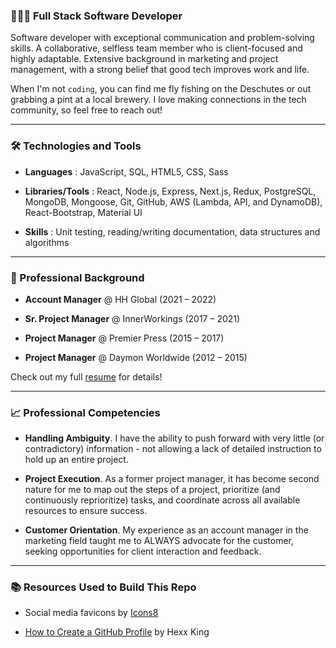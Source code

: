 <!-- ![Guy Farley Banner Header](./banner8.png) -->

<h3>👨🏻‍💻 Full Stack Software Developer</h3>

Software developer with exceptional communication and problem-solving skills. A collaborative, selfless team member who is client-focused and highly adaptable. Extensive background in marketing and project management, with a strong belief that good tech improves work and life.

When I'm not `coding`, you can find me fly fishing on the Deschutes or out grabbing a pint at a local brewery. I love making connections in the tech community, so feel free to reach out!

-----------------------------------------------------

<h3>🛠️ Technologies and Tools</h3>

- **Languages** : JavaScript, SQL, HTML5, CSS, Sass

- **Libraries/Tools** : React, Node.js, Express, Next.js, Redux, PostgreSQL, MongoDB, Mongoose, Git, GitHub, AWS (Lambda, API, and DynamoDB), React-Bootstrap, Material UI

- **Skills** : Unit testing, reading/writing documentation, data structures and algorithms

-----------------------------------------------------

<h3>💼 Professional Background</h3>

- **Account Manager** @ HH Global (2021 – 2022)

- **Sr. Project Manager** @ InnerWorkings (2017 – 2021)

- **Project Manager** @ Premier Press (2015 – 2017)

- **Project Manager** @ Daymon Worldwide (2012 – 2015)

Check out my full <a href="https://docs.google.com/document/d/1tN1aCN6tWD-0LBtv0ER-xuLDCnosGzGx-UL3iWICC_o/edit?usp=sharing" target="_blank" rel="noopener noreferrer">resume</a> for details!

-----------------------------------------------------

<h3>📈 Professional Competencies</h3>

- **Handling Ambiguity**. I have the ability to push forward with very little (or contradictory) information - not allowing a lack of detailed instruction to hold up an entire project.

- **Project Execution**. As a former project manager, it has become second nature for me to map out the steps of a project, prioritize (and continuously reprioritize) tasks, and coordinate across all available resources to ensure success.

- **Customer Orientation**. My experience as an account manager in the marketing field taught me to ALWAYS advocate for the customer, seeking opportunities for client interaction and feedback.

-----------------------------------------------------

<h3>📚 Resources Used to Build This Repo</h3>

- Social media favicons by <a target="_blank" href="https://icons8.com">Icons8</a>

- <a target="_blank" href="https://github.com/HexxKing/HexxKing/blob/main/how-to.md">How to Create a GitHub Profile</a> by Hexx King
